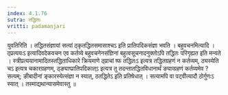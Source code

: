 ```yaml
---
index: 4.1.76
sutra: तद्धिताः
vritti: padamanjari
---
```


 युवतिरिति । तद्धितसंज्ञायां सत्यां ठ्कृतद्धितसमासाश्चऽ इति प्रातिपदिकसंज्ञा भवति । बहुवचनमित्यादि । ठ्प्रत्ययःऽ इत्यादिवदेकवचन एव कर्तव्ये बहुवचनेनसंज्ञिनां बहुत्वसूचनादनुक्तोऽपि तद्धितः परिगृह्यत इति मन्यते । स्त्रीप्रत्ययानामादितस्तद्धिताधिकारे क्रियमाणे ठ्प्राचां ष्फ तद्धितःऽ इत्यत्र तद्धितग्रहणं न कर्तव्यम्, ठ्यस्येति चऽ इत्यत्र चकारग्रहणम्, ठ्ङ्याप्प्रातिपदिकात्ऽ इत्यत्र तु तदन्तातद्धितविधानार्थं ङ्याव्ग्रहणं कर्तव्यमेव ? सत्यम्; ङीबादीनां ङ्कारस्येत्संज्ञा न स्यात्, ठतद्धितेऽ इति प्रतिषेधात् । सत्यामपि वा पट्वीत्यादौ ठोर्गुणःऽ स्यात् । तस्माद्यथान्यासमेवास्तु ॥